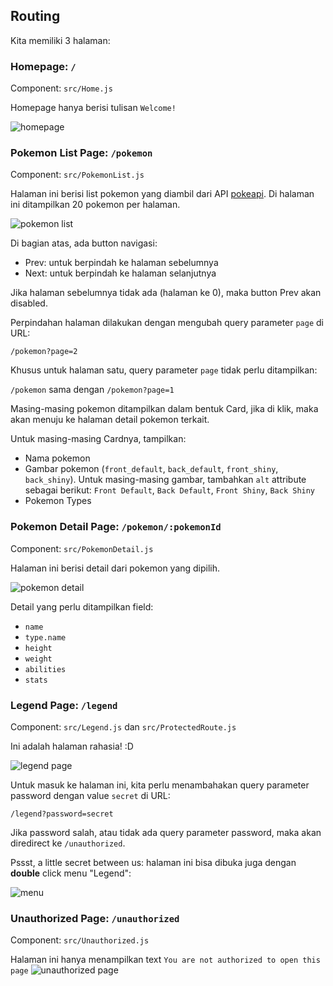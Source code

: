 ## Routing

Kita memiliki 3 halaman:

### Homepage: `/`

Component: `src/Home.js`

Homepage hanya berisi tulisan `Welcome!`

![homepage](assets/homePage.png)

### Pokemon List Page: `/pokemon`

Component: `src/PokemonList.js`

Halaman ini berisi list pokemon yang diambil dari API [pokeapi](https://pokeapi.co/). Di halaman ini ditampilkan 20 pokemon per halaman.

![pokemon list](assets/pokemonPage.png)

Di bagian atas, ada button navigasi:

- Prev: untuk berpindah ke halaman sebelumnya
- Next: untuk berpindah ke halaman selanjutnya

Jika halaman sebelumnya tidak ada (halaman ke 0), maka button Prev akan disabled.

Perpindahan halaman dilakukan dengan mengubah query parameter `page` di URL:

`/pokemon?page=2`

Khusus untuk halaman satu, query parameter `page` tidak perlu ditampilkan:

`/pokemon` sama dengan `/pokemon?page=1`

Masing-masing pokemon ditampilkan dalam bentuk Card, jika di klik, maka akan menuju ke halaman detail pokemon terkait.

Untuk masing-masing Cardnya, tampilkan:

- Nama pokemon
- Gambar pokemon (`front_default`, `back_default`, `front_shiny`, `back_shiny`). Untuk masing-masing gambar, tambahkan `alt` attribute sebagai berikut: `Front Default`, `Back Default`, `Front Shiny`, `Back Shiny`
- Pokemon Types

### Pokemon Detail Page: `/pokemon/:pokemonId`

Component: `src/PokemonDetail.js`

Halaman ini berisi detail dari pokemon yang dipilih.

![pokemon detail](assets/pokemonDetailPage.png)

Detail yang perlu ditampilkan field:

- `name`
- `type.name`
- `height`
- `weight`
- `abilities`
- `stats`

### Legend Page: `/legend`

Component: `src/Legend.js` dan `src/ProtectedRoute.js`

Ini adalah halaman rahasia! :D

![legend page](assets/legendPage.png)

Untuk masuk ke halaman ini, kita perlu menambahakan query parameter password dengan value `secret` di URL:

`/legend?password=secret`

Jika password salah, atau tidak ada query parameter password, maka akan diredirect ke `/unauthorized`.

Pssst, a little secret between us: halaman ini bisa dibuka juga dengan **double** click menu "Legend":

![menu](assets/menu.png)

### Unauthorized Page: `/unauthorized`

Component: `src/Unauthorized.js`

Halaman ini hanya menampilkan text `You are not authorized to open this page`
![unauthorized page](assets/unauthorizedPage.png)
